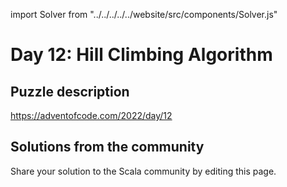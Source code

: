 import Solver from "../../../../../website/src/components/Solver.js"

# Day 12: Hill Climbing Algorithm

## Puzzle description

https://adventofcode.com/2022/day/12

## Solutions from the community

Share your solution to the Scala community by editing this page.